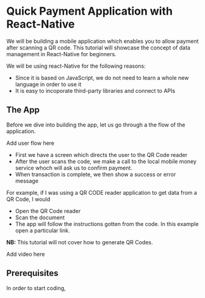 # Quick Payment Application with React-Native

We will be building a mobile application which enables you to allow payment after scanning a QR code. This tutorial will showcase the concept of data management in React-Native for beginners.

We will be using react-Native for the following reasons:
* Since it is based on JavaScript, we do not need to learn a whole new language in order to use it
* It is easy to incoporate third-party libraries and connect to APIs

## The App
Before we dive into building the app, let us go through a the flow of the application. 

Add user flow here

* First we have a screen which directs the user to the QR Code reader
* After the user scans the code, we make a call to the local mobile money service whoch will ask us to confirm payment.
* When transaction is complete, we then show a success or error message

For example, if I was using a QR CODE reader application to get data from a QR Code, I would
 * Open the QR Code reader
 * Scan the document
 * The app will follow the instructions gotten from the code. In this example open a particular link.

 **NB:**  This tutorial will not cover how to generate QR Codes.

Add video here

## Prerequisites
In order to start coding, 
